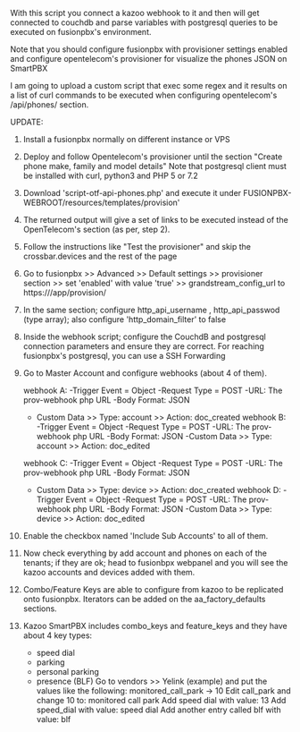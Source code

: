 With this script you connect a kazoo webhook to it and then will get connected to couchdb and parse variables with postgresql queries to be executed on fusionpbx's environment.

Note that you should configure fusionpbx with provisioner settings enabled and configure opentelecom's provisioner for visualize the phones JSON on SmartPBX

I am going  to upload a custom script that exec some regex and it results on a list of curl commands to be  executed when configuring opentelecom's /api/phones/ section.

UPDATE:

1. Install a fusionpbx  normally on different instance or VPS
2. Deploy and follow Opentelecom's provisioner until the section "Create phone make, family and model details" Note that postgresql client must be installed with curl, python3 and PHP 5 or 7.2
3. Download 'script-otf-api-phones.php' and execute it under FUSIONPBX-WEBROOT/resources/templates/provision'
4. The returned output will give a set of links to be executed instead of the OpenTelecom's section (as per, step 2).
5. Follow the instructions like "Test the provisioner" and skip the crossbar.devices and the rest of the page
6. Go to fusionpbx >> Advanced >> Default settings >> provisioner section >> set 'enabled' with value 'true' >> grandstream_config_url to https://<fusionpbx-host>/app/provision/
7. In the same section; configure http_api_username , http_api_passwod (type array); also configure 'http_domain_filter' to false
8. Inside the webhook script; configure the CouchdB and postgresql connection parameters and ensure they are correct. For reaching fusionpbx's postgresql, you can use a SSH Forwarding
9. Go to Master Account and configure webhooks (about 4 of them).

   webhook A:
   -Trigger Event = Object
   -Request Type = POST
   -URL: The prov-webhook php URL
   -Body Format: JSON
   - Custom Data >> Type: account >> Action: doc_created
   webhook B:
   -Trigger Event = Object
   -Request Type = POST
   -URL: The prov-webhook php URL
   -Body Format: JSON
   -Custom Data >> Type: account >> Action: doc_edited

   webhook C:
   -Trigger Event = Object
   -Request Type = POST
   -URL: The prov-webhook php URL
   -Body Format: JSON
   - Custom Data >> Type: device >> Action: doc_created
   webhook D:
   -Trigger Event = Object
   -Request Type = POST
   -URL: The prov-webhook php URL
   -Body Format: JSON
   -Custom Data >> Type: device >> Action: doc_edited
10. Enable the checkbox named 'Include Sub Accounts' to all of them.
11. Now check everything by add account and phones on each of the tenants; if they are ok; head to fusionbpx webpanel and you will see the kazoo accounts and devices added with them.
12. Combo/Feature Keys are able  to configure from kazoo to be replicated onto fusionpbx. Iterators can be added on the aa_factory_defaults sections.
13. Kazoo SmartPBX includes combo_keys and feature_keys and they have about 4 key types:
    - speed dial
    - parking
    - personal parking
    - presence (BLF)
    Go to vendors >> Yelink (example) and put the values like the following:
    monitored_call_park -> 10
    Edit call_park and change 10 to: monitored call park
    Add speed dial with value: 13
    Add speed_dial with value: speed dial
    Add another entry called blf with value: blf
   
   
     




